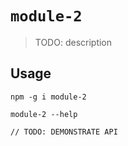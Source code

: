 # `module-2`

> TODO: description

## Usage

```
npm -g i module-2

module-2 --help

// TODO: DEMONSTRATE API
```
